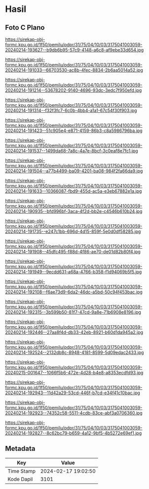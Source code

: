 # Hasil

## Foto C Plano

https://sirekap-obj-formc.kpu.go.id/1f50/pemilu/pdpr/31/75/04/10/03/3175041003059-20240214-193627--b9db6b95-57c9-4148-a6c8-af9ebe33d654.jpg

https://sirekap-obj-formc.kpu.go.id/1f50/pemilu/pdpr/31/75/04/10/03/3175041003059-20240214-191033--66703530-ac8b-4fec-8834-2b6aa5014a52.jpg

https://sirekap-obj-formc.kpu.go.id/1f50/pemilu/pdpr/31/75/04/10/03/3175041003059-20240214-191214--53678202-9140-4696-93dc-3edc7f950efd.jpg

https://sirekap-obj-formc.kpu.go.id/1f50/pemilu/pdpr/31/75/04/10/03/3175041003059-20240214-191314--f32f3fc7-6c0b-4bb4-a1a1-67c54f30f903.jpg

https://sirekap-obj-formc.kpu.go.id/1f50/pemilu/pdpr/31/75/04/10/03/3175041003059-20240214-191423--51c905e4-e871-4159-86b3-c8a5986796ba.jpg

https://sirekap-obj-formc.kpu.go.id/1f50/pemilu/pdpr/31/75/04/10/03/3175041003059-20240214-191537--1499da68-7a8c-4a7e-8bcf-3c0eaf8e7fc1.jpg

https://sirekap-obj-formc.kpu.go.id/1f50/pemilu/pdpr/31/75/04/10/03/3175041003059-20240214-191504--a77b4499-ba09-4201-ba08-984f2fa66da9.jpg

https://sirekap-obj-formc.kpu.go.id/1f50/pemilu/pdpr/31/75/04/10/03/3175041003059-20240214-191633--10366087-fbd9-455d-ac5a-e3eb67882e1a.jpg

https://sirekap-obj-formc.kpu.go.id/1f50/pemilu/pdpr/31/75/04/10/03/3175041003059-20240214-190935--bfd996bf-3aca-4f2d-bb2e-c4546b610b24.jpg

https://sirekap-obj-formc.kpu.go.id/1f50/pemilu/pdpr/31/75/04/10/03/3175041003059-20240214-191735--e247c1bb-696d-4d15-859f-5e0d0df58285.jpg

https://sirekap-obj-formc.kpu.go.id/1f50/pemilu/pdpr/31/75/04/10/03/3175041003059-20240214-191908--45dfc495-f88d-4f86-ae70-de01d82b80f4.jpg

https://sirekap-obj-formc.kpu.go.id/1f50/pemilu/pdpr/31/75/04/10/03/3175041003059-20240214-191949--9ecdd631-a68a-4766-b358-f1d94069b5f5.jpg

https://sirekap-obj-formc.kpu.go.id/1f50/pemilu/pdpr/31/75/04/10/03/3175041003059-20240214-192108--f6ae73d9-6da2-46dc-a5bd-50c94f453bac.jpg

https://sirekap-obj-formc.kpu.go.id/1f50/pemilu/pdpr/31/75/04/10/03/3175041003059-20240214-192315--3b599b50-81f7-47cd-9a8e-71b6908e8196.jpg

https://sirekap-obj-formc.kpu.go.id/1f50/pemilu/pdpr/31/75/04/10/03/3175041003059-20240214-192446--27aa8f4d-db33-42eb-8921-b60d1da945a2.jpg

https://sirekap-obj-formc.kpu.go.id/1f50/pemilu/pdpr/31/75/04/10/03/3175041003059-20240214-192524--2132db8c-8948-4181-8599-5d09edac2433.jpg

https://sirekap-obj-formc.kpu.go.id/1f50/pemilu/pdpr/31/75/04/10/03/3175041003059-20240215-001647--1066f5b6-472e-4d28-b4e8-a8353ecdfd93.jpg

https://sirekap-obj-formc.kpu.go.id/1f50/pemilu/pdpr/31/75/04/10/03/3175041003059-20240214-192943--11d42a29-53cd-446f-b7cd-e34f41c10bac.jpg

https://sirekap-obj-formc.kpu.go.id/1f50/pemilu/pdpr/31/75/04/10/03/3175041003059-20240214-192923--74352c58-5511-4cdb-83ce-abf3a0706360.jpg

https://sirekap-obj-formc.kpu.go.id/1f50/pemilu/pdpr/31/75/04/10/03/3175041003059-20240214-192827--8c62bc79-b659-4a12-9bf5-4b5272e69ef1.jpg


## Metadata

| Key        | Value               |
| ---------- | ------------------- |
| Time Stamp | 2024-02-17 19:02:50 |
| Kode Dapil | 3101                |



